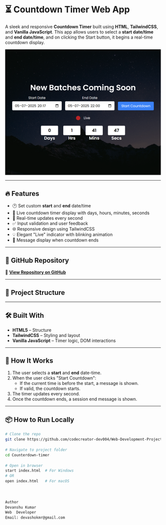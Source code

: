 # ⏳ Countdown Timer Web App

A sleek and responsive **Countdown Timer** built using **HTML**, **TailwindCSS**, and **Vanilla JavaScript**. This app allows users to select a **start date/time** and **end date/time**, and on clicking the Start button, it begins a real-time countdown display.

![Project Preview](https://github.com/codecreator-dev004/Web-Development-Projects/blob/main/Countdown-Timer/img/screenshot.png) <!-- Optional: Add a screenshot here -->

---

## 🔥 Features

* 🕐 Set custom **start** and **end** date/time
* 🔴 Live countdown timer display with days, hours, minutes, seconds
* 🔁 Real-time updates every second
* ✅ Input validation and user feedback
* 🌐 Responsive design using TailwindCSS
* 💡 Elegant "Live" indicator with blinking animation
* 🎯 Message display when countdown ends

---

## 📂 GitHub Repository

🔗 **[View Repository on GitHub](https://github.com/codecreator-dev004/Web-Development-Projects/tree/main/Countdown-Timer)**

---

## 📁 Project Structure


---

## 🛠️ Built With

- **HTML5** – Structure
- **TailwindCSS** – Styling and layout
- **Vanilla JavaScript** – Timer logic, DOM interactions

---

## 🧪 How It Works

1. The user selects a **start** and **end** date-time.
2. When the user clicks "Start Countdown":
   - If the current time is before the start, a message is shown.
   - If valid, the countdown starts.
3. The timer updates every second.
4. Once the countdown ends, a session end message is shown.

---

## 📦 How to Run Locally

```bash
# Clone the repo
git clone https://github.com/codecreator-dev004/Web-Development-Projects/tree/main/Countdown-Timer.git

# Navigate to project folder
cd Counterdown-timer

# Open in browser
start index.html  # For Windows
# OR
open index.html   # For macOS



Author
Devanshu Kumar
Web  Developer
Email: devashokmr@gmail.com



